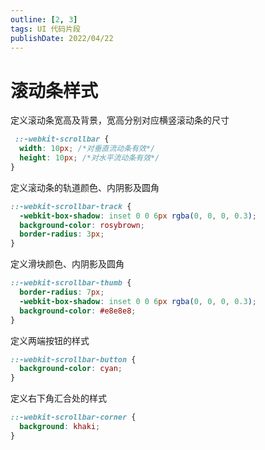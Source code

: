 ```yaml
---
outline: [2, 3]
tags: UI 代码片段
publishDate: 2022/04/22
---
```


# 滚动条样式

定义滚动条宽高及背景，宽高分别对应横竖滚动条的尺寸
```css
 ::-webkit-scrollbar {
  width: 10px; /*对垂直流动条有效*/
  height: 10px; /*对水平流动条有效*/
}
```

定义滚动条的轨道颜色、内阴影及圆角
```css
::-webkit-scrollbar-track {
  -webkit-box-shadow: inset 0 0 6px rgba(0, 0, 0, 0.3);
  background-color: rosybrown;
  border-radius: 3px;
}
```

定义滑块颜色、内阴影及圆角
```css
::-webkit-scrollbar-thumb {
  border-radius: 7px;
  -webkit-box-shadow: inset 0 0 6px rgba(0, 0, 0, 0.3);
  background-color: #e8e8e8;
}
```

定义两端按钮的样式
```css
::-webkit-scrollbar-button {
  background-color: cyan;
}
```

定义右下角汇合处的样式
```css
::-webkit-scrollbar-corner {
  background: khaki;
}
```
